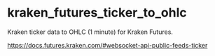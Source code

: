 # kraken_futures_ticker_to_ohlc
Kraken ticker data to OHLC (1 minute) for Kraken Futures. 

https://docs.futures.kraken.com/#websocket-api-public-feeds-ticker
